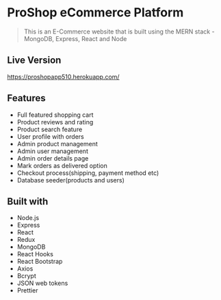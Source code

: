 # ProShop eCommerce Platform
> This is an E-Commerce website that is built using the MERN stack - MongoDB, Express, React and Node

## Live Version
https://proshopapp510.herokuapp.com/


## Features
 - Full featured shopping cart
 - Product reviews and rating
 - Product search feature
 - User profile with orders
 - Admin product management
 - Admin user management
 - Admin order details page
 - Mark orders as delivered option
 - Checkout process(shipping, payment method etc)
 - Database seeder(products and users)
 
## Built with 
 - Node.js
 - Express
 - React
 - Redux
 - MongoDB
 - React Hooks
 - React Bootstrap
 - Axios
 - Bcrypt
 - JSON web tokens
 - Prettier
